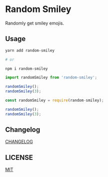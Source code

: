 # Random Smiley

Randomly get smiley emojis.

## Usage

```bash
yarn add random-smiley

# or

npm i random-smiley
```

```ts
import randomSmiley from 'random-smiley';

randomSmiley();
randomSmiley(3);
```

```js
const randomSmiley = require(random-smiley);

randomSmiley();
randomSmiley(3);
```

## Changelog

[CHANGELOG](./CHANGELOG.md)

## LICENSE

[MIT](.LICENSE)
